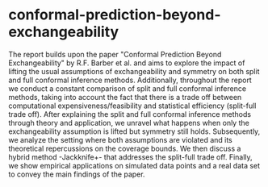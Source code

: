 # conformal-prediction-beyond-exchangeability

The report builds upon the paper "Conformal Prediction Beyond Exchangeability" by R.F. Barber et al. and aims to explore the impact of lifting the usual assumptions of exchangeability and symmetry on both split and full conformal inference methods. Additionally, throughout the report we conduct a constant comparison of split and full conformal inference methods, taking into account the fact that there is a trade off between computational expensiveness/feasibility and statistical efficiency (split-full trade off). After explaining the split and full conformal inference methods through theory and application, we unravel what happens when only the exchangeability assumption is lifted but symmetry still holds. Subsequently, we analyze the setting where both assumptions are violated and its theoretical repercussions on the coverage bounds. We then discuss a hybrid method -Jackknife+- that addresses the split-full trade off. Finally, we show empirical applications on simulated data points and a real data set to convey the main findings of the paper.
